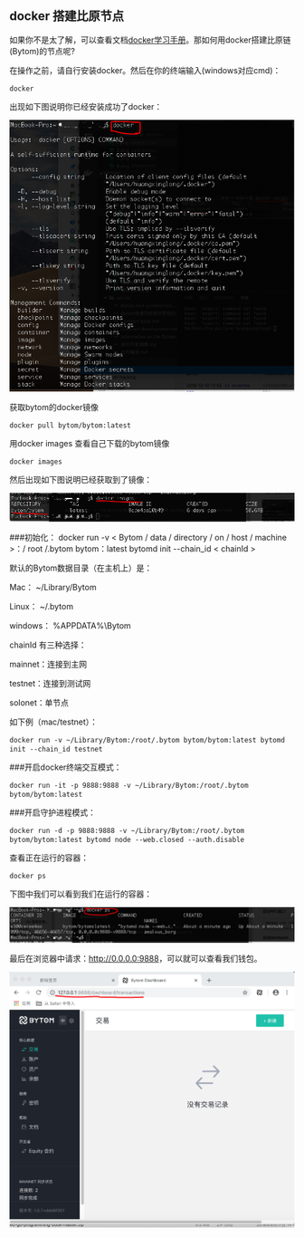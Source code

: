 ## docker 搭建比原节点

如果你不是太了解，可以查看文档[docker学习手册](http://www.runoob.com/docker/docker-tutorial.html)。那如何用docker搭建比原链(Bytom)的节点呢?

在操作之前，请自行安装docker。然后在你的终端输入(windows对应cmd)：
    
    docker
   
出现如下图说明你已经安装成功了docker：

![avatar](https://raw.githubusercontent.com/huangxinglong/picture/master/201812/1203/1.png)



获取bytom的docker镜像

    docker pull bytom/bytom:latest
 
用docker images 查看自己下载的bytom镜像  
     
    docker images
    
然后出现如下图说明已经获取到了镜像：

![avatar](https://raw.githubusercontent.com/huangxinglong/picture/master/201812/1203/4.png)



###初始化：
docker run -v < Bytom / data / directory / on / host / machine >：/ root /.bytom bytom：latest bytomd init --chain_id < chainId >

默认的Bytom数据目录（在主机上）是：

Mac： ~/Library/Bytom

Linux： ~/.bytom

windows： %APPDATA%\Bytom

chainId 有三种选择：

mainnet：连接到主网

testnet：连接到测试网

solonet：单节点

如下例（mac/testnet）：

    docker run -v ~/Library/Bytom:/root/.bytom bytom/bytom:latest bytomd init --chain_id testnet
  
###开启docker终端交互模式：
 
    docker run -it -p 9888:9888 -v ~/Library/Bytom:/root/.bytom bytom/bytom:latest

###开启守护进程模式：
 
    docker run -d -p 9888:9888 -v ~/Library/Bytom:/root/.bytom bytom/bytom:latest bytomd node --web.closed --auth.disable
    
 查看正在运行的容器：
 
    docker ps
  
 下图中我们可以看到我们在运行的容器：
 
 ![avatar](https://github.com/huangxinglong/picture/raw/master/201812/1203/2.png)
  
    
 最后在浏览器中请求：<http://0.0.0.0:9888>，可以就可以查看我们钱包。
 
 ![avatar](https://raw.githubusercontent.com/huangxinglong/picture/master/201812/1203/3.png)